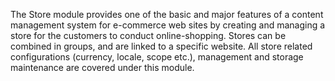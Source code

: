 The Store module provides one of the basic and major features of a content management system for e-commerce web
sites by creating and managing a store for the customers to conduct online-shopping. Stores can be combined in groups,
and are linked to a specific website. All store related configurations (currency, locale, scope etc.), management and
storage maintenance are covered under this module.
